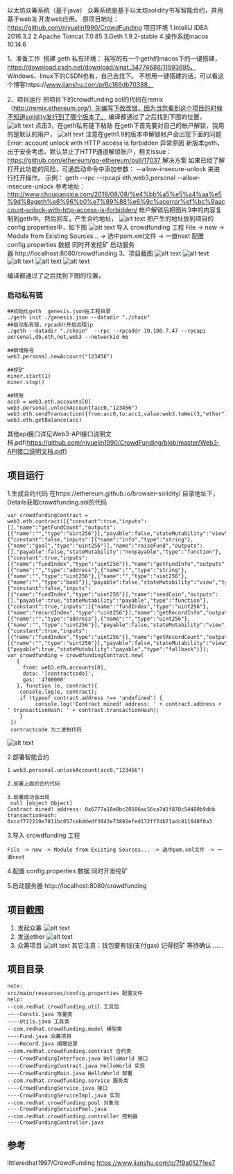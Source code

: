 以太坊众筹系统（基于java）
众筹系统是基于以太坊solidity书写智能合约，并用基于web3j 开发web应用。 原项目地址：https://github.com/niyuelin1990/CrowdFunding
项目环境
1.IntelliJ IDEA 2016.3.2
2.Apache Tomcat 7.0.85
3.Geth 1.9.2-stable
4.操作系统macos 10.14.6

1、准备工作
 搭建 geth 私有环境：
我写的有一个geth的macos下的一键搭建，https://download.csdn.net/download/sinat_34774688/11593695。
Windows、linux下的CSDN也有，自己去找下。
不想用一键搭建的话，可以看这个博客https://www.jianshu.com/p/6c166db70388。

2、项目运行
把项目下的crowdfunding.sol的代码在remix（http://remix.ethereum.org/）先编写下改改错，因为当您看到这个项目的时候不知道solidity发行到了哪个版本了。
编译都通过了之后找到下图的位置，
![alt text](docs/P1.png "title")
点击3，在geth私有链下粘贴 
在geth下首先要对自己的帐户解锁，我用的是默认的用户，
![alt text](docs/P2.png "title")
注意在geth1.9的版本中解锁帐户会出现下面的问题
Error: account unlock with HTTP access is forbidden
异常原因
新版本geth，出于安全考虑，默认禁止了HTTP通道解锁账户，相关issue：https://github.com/ethereum/go-ethereum/pull/17037 
解决方案
如果已经了解打开此功能的风险，可通启动命令中添加参数：
--allow-insecure-unlock
来进行打开操作。
示例：
geth --rpc --rpcapi eth,web3,personal --allow-insecure-unlock
参考地址：http://www.choupangxia.com/2019/08/08/%e4%bb%a5%e5%a4%aa%e5%9d%8ageth%e6%96%b0%e7%89%88%e6%9c%acerror%ef%bc%9aaccount-unlock-with-http-access-is-forbidden/
帐户解锁后把图片3中的内容复制到geth中。然后回车，产生合约地址，
![alt text](docs/P3.png "title")
把产生的地址放到项目的config.properties中，如下图
![alt text](docs/P4.png "title")
导入 crowdfunding 工程
File -> new -> Module from Existing Sources... -> 选中pom.xml文件 -> 一直next
配置 config.properties 数据 同时开发挖矿
启动服务器 http://localhost:8080/crowdfunding
3、项目截图
![alt text](docs/P5.png "title")
![alt text](docs/P6.png "title")
![alt text](docs/P7.png "title")
![alt text](docs/P8.png "title")
![alt text](docs/P9.png "title")







编译都通过了之后找到下图的位置，




### 启动私有链
``` 
##初始化geth  genesis.json在工程目录
./geth init ./genesis.json --datadir "./chain"
##启动私有链，rpcaddr开启远程ip
./geth --datadir "./chain"  --rpc --rpcaddr 10.100.7.47 --rpcapi personal,db,eth,net,web3 --networkid 66

##新增账号
web3.personal.newAccount("123456")

##挖矿
miner.start(1)
miner.stop()

##转账
acc0 = web3.eth.accounts[0]
web3.personal.unlockAccount(acc0,"123456")
web3.eth.sendTransaction({from:acc0,to:acc1,value:web3.toWei(3,"ether")})
web3.eth.getBalance(acc)
```
其他api接口详见Web3-API接口说明文档.pdf(https://github.com/niyuelin1990/CrowdFunding/blob/master/Web3-API接口说明文档.pdf)


## 项目运行
1.生成合约代码
在https://ethereum.github.io/browser-solidity/ 目录地址下，Details获取crowdfunding.sol的代码
```
var crowdfundingContract = web3.eth.contract([{"constant":true,"inputs":[],"name":"getFundCount","outputs":[{"name":"","type":"uint256"}],"payable":false,"stateMutability":"view","type":"function"},{"constant":false,"inputs":[{"name":"info","type":"string"},{"name":"goal","type":"uint256"}],"name":"raiseFund","outputs":[],"payable":false,"stateMutability":"nonpayable","type":"function"},{"constant":true,"inputs":[{"name":"fundIndex","type":"uint256"}],"name":"getFundInfo","outputs":[{"name":"","type":"address"},{"name":"","type":"string"},{"name":"","type":"uint256"},{"name":"","type":"uint256"},{"name":"","type":"bool"}],"payable":false,"stateMutability":"view","type":"function"},{"constant":false,"inputs":[{"name":"fundIndex","type":"uint256"}],"name":"sendCoin","outputs":[],"payable":true,"stateMutability":"payable","type":"function"},{"constant":true,"inputs":[{"name":"fundIndex","type":"uint256"},{"name":"recordIndex","type":"uint256"}],"name":"getRecordInfo","outputs":[{"name":"","type":"address"},{"name":"","type":"uint256"},{"name":"","type":"uint256"}],"payable":false,"stateMutability":"view","type":"function"},{"constant":true,"inputs":[{"name":"fundIndex","type":"uint256"}],"name":"getRecordCount","outputs":[{"name":"","type":"uint256"}],"payable":false,"stateMutability":"view","type":"function"},{"payable":true,"stateMutability":"payable","type":"fallback"}]);
var crowdfunding = crowdfundingContract.new(
   {
     from: web3.eth.accounts[0], 
     data: '[contractcode]', 
     gas: '4700000'
   }, function (e, contract){
    console.log(e, contract);
    if (typeof contract.address !== 'undefined') {
         console.log('Contract mined! address: ' + contract.address + ' transactionHash: ' + contract.transactionHash);
    }
 })
 contractcode 为二进制代码
```
![alt text](docs/5.png "contract")

2.部署智能合约
```
1.web3.personal.unlockAccount(acc0,"123456")

2.部署上面的合约代码

3.部署成功会出现
 null [object Object]
Contract mined! address: 0x6777a18e0bc20506ac56ca7d1f870c54480b9dbb transactionHash: 0xcaf772219e7811bc057cebddedf3043e73892efed172ff74b71adc811648f0a3
```

3.导入 crowdfunding 工程
```
File -> new -> Module from Existing Sources... -> 选中pom.xml文件 -> 一直next
```
4.配置 config.properties 数据  同时开发挖矿

5.启动服务器 http://localhost:8080/crowdfunding


## 项目截图
1. 发起众筹
![alt text](docs/1.png "title")
2. 发送ether
![alt text](docs/2.png "title")
3. 众筹项目
![alt text](docs/4.png "title")
其它注意：钱包要有钱(支付gas) 记得挖矿 等待确认 ......


## 项目目录
```
note:
src/main/resources/config.properties 配置文件
help:
--com.redhat.crowdfunding.util 工具包
----Consts.java 常量类
----Utils.java 工具类
--com.redhat.crowdfunding.model 模型类
----Fund.java 众筹项目
----Record.java 捐赠记录
--com.redhat.crowdfunding.contract 合约类
----CrowdFundingInterface.java HelloWorld 接口
----CrowdFundingContract.java HelloWorld 实现
----CrowdFundingMain.java HelloWorld 部署
--com.redhat.crowdfunding.service 服务类
----CrowdFundingService.java 接口
----CrowdFundingServiceImpl.java 实现
--com.redhat.crowdfunding.pool 对象池
----CrowdFundingServicePool.java
--com.redhat.crowdfunding.controller 控制器
----CrowdFundingController.java
```
## 参考
littleredhat1997/CrowdFunding
https://www.jianshu.com/p/7f9a01271ee7

